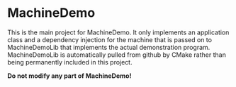 # MachineDemo

This is the main project for MachineDemo. It only implements 
an application class and a dependency injection for the 
machine that is passed on to MachineDemoLib that implements
the actual demonstration program. MachineDemoLib is 
automatically pulled from github by CMake rather than
being permanently included in this project.

**Do not modify any part of MachineDemo!**

